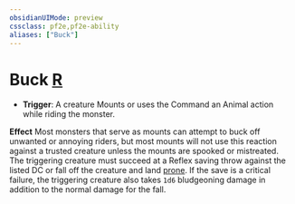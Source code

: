 ```yaml
---
obsidianUIMode: preview
cssclass: pf2e,pf2e-ability
aliases: ["Buck"]
---
```

# Buck [R](../core-rulebook/chapter-9-playing-the-game.md#Actions "Reaction")

- **Trigger**: A creature Mounts or uses the Command an Animal action while riding the monster.

**Effect** Most monsters that serve as mounts can attempt to buck off unwanted or annoying riders, but most mounts will not use this reaction against a trusted creature unless the mounts are spooked or mistreated. The triggering creature must succeed at a Reflex saving throw against the listed DC or fall off the creature and land [prone](../conditions.md#Prone). If the save is a critical failure, the triggering creature also takes `1d6` bludgeoning damage in addition to the normal damage for the fall.